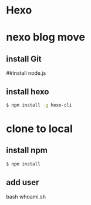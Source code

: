 # Hexo
# nexo blog move
## install Git
##install node.js

## install hexo

``` bash
$ npm install -g hexo-cli
```
# clone to local
## install npm

```bash
$ npm install
```
## add user

bash whoami.sh
